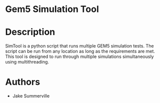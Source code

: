 # Gem5 Simulation Tool

# Description

SimTool is a python script that runs multiple GEM5 simulation tests. The script can be run from any location as long as the requirements are met. This tool is designed to run through multiple simulations simultaneously using multithreading.

# Authors

- Jake Summerville



